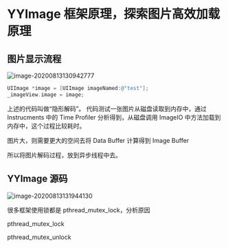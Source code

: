 # YYImage 框架原理，探索图片高效加载原理

## 图片显示流程

![image-20200813130942777](https://raw.githubusercontent.com/FantasticLBP/knowledge-kit/master/assets/2020-08-13-ImageRenderProcess.png)

```objective-c
UIImage *image = [UIImage imageNamed:@"test"];
_imageView.image = image;
```

上述的代码叫做“隐形解码”。 代码测试一张图片从磁盘读取到内存中，通过 Instrucments 中的 Time Profiler 分析得到，从磁盘调用 ImageIO 中方法加载到内存中，这个过程比较耗时。

图片大，则需要更大的空间去将 Data Buffer 计算得到 Image Buffer

所以将图片解码过程，放到异步线程中去。



## YYImage 源码

![image-20200813131944130](https://raw.githubusercontent.com/FantasticLBP/knowledge-kit/master/assets/2020-08-13-YYImageClassLevel.png)


很多框架使用锁都是 pthread_mutex_lock，分析原因

pthread_mutex_lock

pthread_mutex_unlock